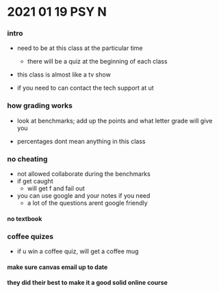 # 2021 01 19 PSY N

### intro
- need to be at this class at the particular time
  - there will be a quiz at the beginning of each class 
  
- this class is almost like a tv show 

- if you need to can contact the tech support at ut

### how grading works

- look at benchmarks; add up the points and what letter grade will give you

- percentages dont mean anything in this class 

### no cheating
- not allowed collaborate during the benchmarks 
- if get caught 
  - will get f and fail out 
- you can use google and your notes if you need 
  - a lot of the questions arent google friendly 

#### no textbook

### coffee quizes

- if u win a coffee quiz, will get a coffee mug

#### make sure canvas email up to date

#### they did their best to make it a good solid online course
